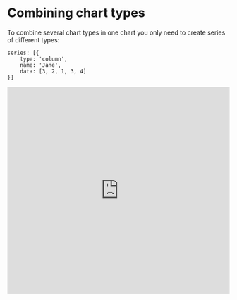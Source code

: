 Combining chart types
=====================

To combine several chart types in one chart you only need to create series of different types:

    series: [{
        type: 'column',
        name: 'Jane',
        data: [3, 2, 1, 3, 4]
    }]

<iframe style="width: 100%; height: 470px; border: none;" src="https://www.highcharts.com/samples/embed/highcharts/demo/combo" allow="fullscreen"></iframe>
